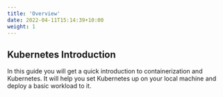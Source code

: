 ```yaml
---
title: 'Overview'
date: 2022-04-11T15:14:39+10:00
weight: 1
---
```


## Kubernetes Introduction
In this guide you will get a quick introduction to containerization 
and Kubernetes. It will help you set Kubernetes up on your local 
machine and deploy a basic workload to it.

